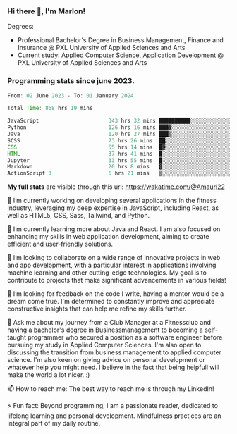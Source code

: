 
### Hi there 👋, I'm Marlon!

Degrees: 
- Professional Bachelor's Degree in Business Management, Finance and Insurance @ PXL University of Applied Sciences and Arts
- Current study: Applied Computer Science, Application Development @ PXL University of Applied Sciences and Arts

### Programming stats since june 2023.
<!--START_SECTION:waka-->

```java
From: 02 June 2023 - To: 01 January 2024

Total Time: 868 hrs 19 mins

JavaScript                      343 hrs 32 mins ██████████░░░░░░░░░░░░░░░   39.45 %
Python                          126 hrs 16 mins ███▓░░░░░░░░░░░░░░░░░░░░░   14.50 %
Java                            120 hrs 27 mins ███▒░░░░░░░░░░░░░░░░░░░░░   13.83 %
SCSS                            73 hrs 26 mins  ██░░░░░░░░░░░░░░░░░░░░░░░   08.43 %
CSS                             55 hrs 14 mins  █▓░░░░░░░░░░░░░░░░░░░░░░░   06.34 %
HTML                            37 hrs 41 mins  █░░░░░░░░░░░░░░░░░░░░░░░░   04.33 %
Jupyter                         33 hrs 55 mins  █░░░░░░░░░░░░░░░░░░░░░░░░   03.90 %
Markdown                        20 hrs 8 mins   ▓░░░░░░░░░░░░░░░░░░░░░░░░   02.31 %
ActionScript 3                  6 hrs 21 mins   ▒░░░░░░░░░░░░░░░░░░░░░░░░   00.73 %
```

<!--END_SECTION:waka-->
**My full stats** are visible through this url: https://wakatime.com/@Amauri22



🔭 I’m currently working on developing several applications in the fitness industry, leveraging my deep expertise in JavaScript, including React, as well as HTML5, CSS, Sass, Tailwind, and Python.

🌱 I’m currently learning more about Java and React. I am also focused on enhancing my skills in web application development, aiming to create efficient and user-friendly solutions.

👯 I’m looking to collaborate on a wide range of innovative projects in web and app development, with a particular interest in applications involving machine learning and other cutting-edge technologies. My goal is to contribute to projects that make significant advancements in various fields!

🤔 I’m looking for feedback on the code I write, having a mentor would be a dream come true. I'm determined to constantly improve and appreciate constructive insights that can help me refine my skills further.

💬 Ask me about my journey from a Club Manager at a Fitnessclub and having a bachelor's degree in Businessmanagement to becoming a self-taught programmer who secured a position as a software engineer before pursuing my study in Applied Computer Sciences. I'm also open to discussing the transition from business management to applied computer science. I'm also keen on giving advice on personal development or whatever help you might need. I believe in the fact that being helpfull will make the world a lot nicer. :)

📫 How to reach me: The best way to reach me is through my LinkedIn!

⚡ Fun fact: Beyond programming, I am a passionate reader, dedicated to lifelong learning and personal development. Mindfulness practices are an integral part of my daily routine.


